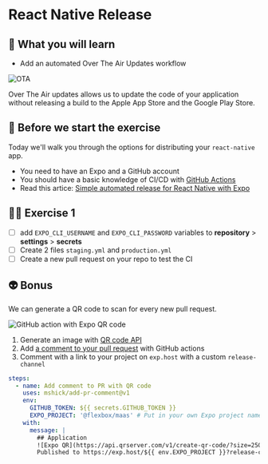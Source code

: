 # React Native Release

## 📡 What you will learn

- Add an automated Over The Air Updates workflow

![OTA](https://raw.githubusercontent.com/flexbox/react-native-workshop/main/challenges/react-native-release/ota.jpg)

Over The Air updates allows us to update the code of your application without releasing a build to the Apple App Store and the Google Play Store.

## 👾 Before we start the exercise

Today we'll walk you through the options for distributing your `react-native` app.

- You need to have an Expo and a GitHub account
- You should have a basic knowledge of CI/CD with [GitHub Actions](https://github.com/features/actions)
- Read this artice: [Simple automated release for React Native with Expo](https://davidl.fr/blog/github-action-expo)

## 👨‍🚀 Exercise 1

- [ ] add `EXPO_CLI_USERNAME` and `EXPO_CLI_PASSWORD` variables to **repository** > **settings** > **secrets**
- [ ] Create 2 files `staging.yml` and `production.yml`
- [ ] Create a new pull request on your repo to test the CI

## 👽 Bonus

We can generate a QR code to scan for every new pull request.

![GitHub action with Expo QR code](https://raw.githubusercontent.com/flexbox/react-native-workshop/main/challenges/release/github-actions-qr-preview.png)

1. Generate an image with [QR code API](https://goqr.me/api/)
2. Add [a comment to your pull request](https://github.com/mshick/add-pr-comment) with GitHub actions
3. Comment with a link to your project on `exp.host` with a custom `release-channel`

```yml
steps:
  - name: Add comment to PR with QR code
    uses: mshick/add-pr-comment@v1
    env:
      GITHUB_TOKEN: ${{ secrets.GITHUB_TOKEN }}
      EXPO_PROJECT: '@flexbox/maas' # Put in your own Expo project name here
    with:
      message: |
        ## Application
        ![Expo QR](https://api.qrserver.com/v1/create-qr-code/?size=250x250&data=exp://exp.host/${{ env.EXPO_PROJECT }}?release-channel=pr${{ github.event.number }})
        Published to https://exp.host/${{ env.EXPO_PROJECT }}?release-channel=pr${{ github.event.number }}
```
